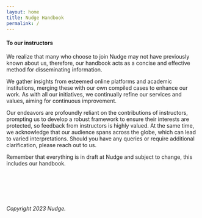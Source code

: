 ```yaml
---
layout: home
title: Nudge Handbook
permalink: /
---
```



#### To our instructors


We realize that many who choose to join Nudge may not have previously known about us, therefore, our handbook acts as a concise and effective method for disseminating information.

We gather insights from esteemed online platforms and academic institutions, merging these with our own compiled cases to enhance our work. As with all our initiatives, we continually refine our services and values, aiming for continuous improvement.

Our endeavors are profoundly reliant on the contributions of instructors, prompting us to develop a robust framework to ensure their interests are protected, so feedback from instructors is highly valued. At the same time, we acknowledge that our audience spans across the globe, which can lead to varied interpretations. Should you have any queries or require additional clarification, please reach out to us.

Remember that everything is in draft at Nudge and subject to change, this includes our handbook.





<br>
<br>
<br>
<br>



###### Copyright 2023 Nudge.
